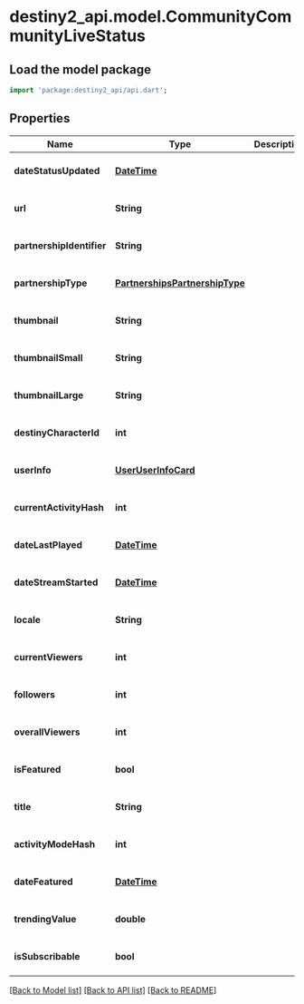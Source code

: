 # destiny2_api.model.CommunityCommunityLiveStatus

## Load the model package
```dart
import 'package:destiny2_api/api.dart';
```

## Properties
Name | Type | Description | Notes
------------ | ------------- | ------------- | -------------
**dateStatusUpdated** | [**DateTime**](DateTime.md) |  | [optional] [default to null]
**url** | **String** |  | [optional] [default to null]
**partnershipIdentifier** | **String** |  | [optional] [default to null]
**partnershipType** | [**PartnershipsPartnershipType**](PartnershipsPartnershipType.md) |  | [optional] [default to null]
**thumbnail** | **String** |  | [optional] [default to null]
**thumbnailSmall** | **String** |  | [optional] [default to null]
**thumbnailLarge** | **String** |  | [optional] [default to null]
**destinyCharacterId** | **int** |  | [optional] [default to null]
**userInfo** | [**UserUserInfoCard**](UserUserInfoCard.md) |  | [optional] [default to null]
**currentActivityHash** | **int** |  | [optional] [default to null]
**dateLastPlayed** | [**DateTime**](DateTime.md) |  | [optional] [default to null]
**dateStreamStarted** | [**DateTime**](DateTime.md) |  | [optional] [default to null]
**locale** | **String** |  | [optional] [default to null]
**currentViewers** | **int** |  | [optional] [default to null]
**followers** | **int** |  | [optional] [default to null]
**overallViewers** | **int** |  | [optional] [default to null]
**isFeatured** | **bool** |  | [optional] [default to null]
**title** | **String** |  | [optional] [default to null]
**activityModeHash** | **int** |  | [optional] [default to null]
**dateFeatured** | [**DateTime**](DateTime.md) |  | [optional] [default to null]
**trendingValue** | **double** |  | [optional] [default to null]
**isSubscribable** | **bool** |  | [optional] [default to null]

[[Back to Model list]](../README.md#documentation-for-models) [[Back to API list]](../README.md#documentation-for-api-endpoints) [[Back to README]](../README.md)


